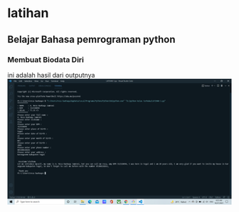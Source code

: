 # latihan
## Belajar Bahasa pemrograman python

### Membuat Biodata Diri
ini adalah hasil dari outputnya
![Gambar 1](screenshot/ss1.png)
